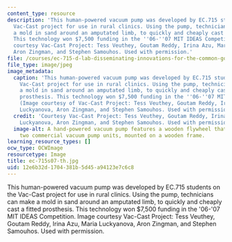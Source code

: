 ```yaml
---
content_type: resource
description: 'This human-powered vacuum pump was developed by EC.715 students on the
  Vac-Cast project for use in rural clinics. Using the pump, technicians can make
  a mold in sand around an amputated limb, to quickly and cheaply cast a fitted prosthesis.
  This technology won $7,500 funding in the ''06-''07 MIT IDEAS Competition. Image
  courtesy Vac-Cast Project: Tess Veuthey, Goutam Reddy, Irina Azu, Maria Luckyanova,
  Aron Zingman, and Stephen Samouhos. Used with permission.'
file: /courses/ec-715-d-lab-disseminating-innovations-for-the-common-good-spring-2007/12e6b32d1704381b5d45a94123e7c6c8_ec-715s07-th.jpg
file_type: image/jpeg
image_metadata:
  caption: 'This human-powered vacuum pump was developed by EC.715 students on the
    Vac-Cast project for use in rural clinics. Using the pump, technicians can make
    a mold in sand around an amputated limb, to quickly and cheaply cast a fitted
    prosthesis. This technology won $7,500 funding in the ''06-''07 MIT IDEAS Competition.
    (Image courtesy of Vac-Cast Project: Tess Veuthey, Goutam Reddy, Irina Azu, Maria
    Luckyanova, Aron Zingman, and Stephen Samouhos. Used with permission.)'
  credit: 'Courtesy Vac-Cast Project: Tess Veuthey, Goutam Reddy, Irina Azu, Maria
    Luckyanova, Aron Zingman, and Stephen Samouhos. Used with permission.'
  image-alt: A hand-powered vacuum pump features a wooden flywheel that connects to
    two commercial vacuum pump units, mounted on a wooden frame.
learning_resource_types: []
ocw_type: OCWImage
resourcetype: Image
title: ec-715s07-th.jpg
uid: 12e6b32d-1704-381b-5d45-a94123e7c6c8
---
```

This human-powered vacuum pump was developed by EC.715 students on the Vac-Cast project for use in rural clinics. Using the pump, technicians can make a mold in sand around an amputated limb, to quickly and cheaply cast a fitted prosthesis. This technology won $7,500 funding in the '06-'07 MIT IDEAS Competition. Image courtesy Vac-Cast Project: Tess Veuthey, Goutam Reddy, Irina Azu, Maria Luckyanova, Aron Zingman, and Stephen Samouhos. Used with permission.

